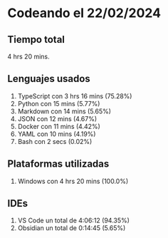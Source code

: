 # Codeando el 22/02/2024

## Tiempo total
4 hrs 20 mins.

## Lenguajes usados
1. TypeScript con 3 hrs 16 mins (75.28%)
1. Python con 15 mins (5.77%)
1. Markdown con 14 mins (5.65%)
1. JSON con 12 mins (4.67%)
1. Docker con 11 mins (4.42%)
1. YAML con 10 mins (4.19%)
1. Bash con 2 secs (0.02%)

## Plataformas utilizadas
1. Windows con 4 hrs 20 mins (100.0%)

## IDEs
1. VS Code un total de 4:06:12 (94.35%)
1. Obsidian un total de 0:14:45 (5.65%)
